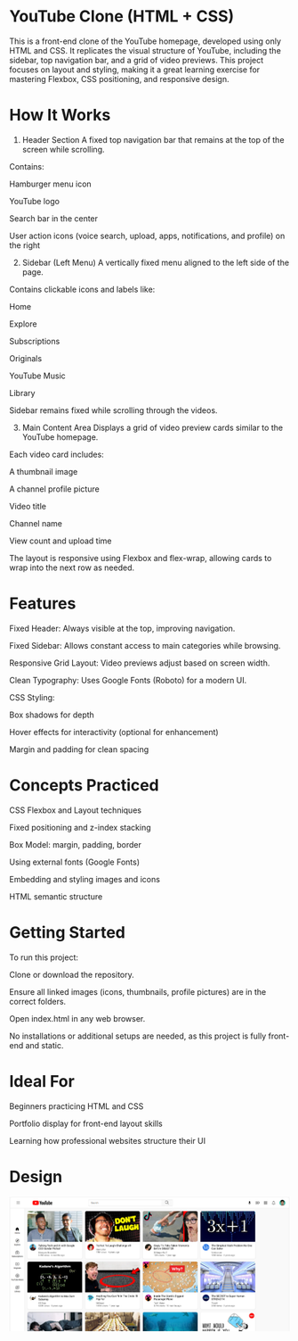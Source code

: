 # YouTube Clone (HTML + CSS)
This is a front-end clone of the YouTube homepage, developed using only HTML and CSS. It replicates the visual structure of YouTube, including the sidebar, top navigation bar, and a grid of video previews. This project focuses on layout and styling, making it a great learning exercise for mastering Flexbox, CSS positioning, and responsive design.

# How It Works
1. Header Section
A fixed top navigation bar that remains at the top of the screen while scrolling.

Contains:

Hamburger menu icon

YouTube logo

Search bar in the center

User action icons (voice search, upload, apps, notifications, and profile) on the right

2. Sidebar (Left Menu)
A vertically fixed menu aligned to the left side of the page.

Contains clickable icons and labels like:

Home

Explore

Subscriptions

Originals

YouTube Music

Library

Sidebar remains fixed while scrolling through the videos.

3. Main Content Area
Displays a grid of video preview cards similar to the YouTube homepage.

Each video card includes:

A thumbnail image

A channel profile picture

Video title

Channel name

View count and upload time

The layout is responsive using Flexbox and flex-wrap, allowing cards to wrap into the next row as needed.

# Features
Fixed Header: Always visible at the top, improving navigation.

Fixed Sidebar: Allows constant access to main categories while browsing.

Responsive Grid Layout: Video previews adjust based on screen width.

Clean Typography: Uses Google Fonts (Roboto) for a modern UI.

CSS Styling:

Box shadows for depth

Hover effects for interactivity (optional for enhancement)

Margin and padding for clean spacing

# Concepts Practiced
CSS Flexbox and Layout techniques

Fixed positioning and z-index stacking

Box Model: margin, padding, border

Using external fonts (Google Fonts)

Embedding and styling images and icons

HTML semantic structure

# Getting Started
To run this project:

Clone or download the repository.

Ensure all linked images (icons, thumbnails, profile pictures) are in the correct folders.

Open index.html in any web browser.

No installations or additional setups are needed, as this project is fully front-end and static.

# Ideal For
Beginners practicing HTML and CSS

Portfolio display for front-end layout skills

Learning how professional websites structure their UI

# Design

![image alt](https://github.com/anantBachloo/Youtube-Clone/blob/38b4141695ce9d9a86b39e2c3ab2cd022e31c526/screenshot.png)

